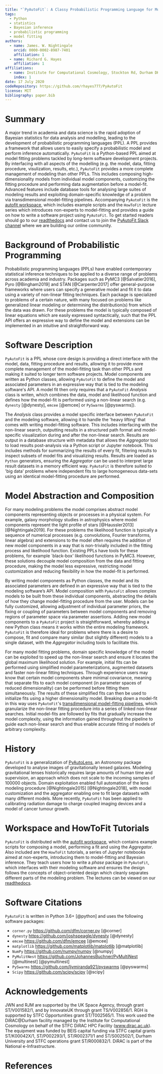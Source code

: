 ```yaml
---
title: "`PyAutoFit`: A Classy Probabilistic Programming Language for Model Composition and Fitting"
tags:
  - Python
  - statistics
  - Bayesian inference
  - probabilistic programming
  - model fitting
authors:
  - name: James. W. Nightingale
    orcid: 0000-0002-8987-7401
    affiliation: 1
  - name: Richard G. Hayes
    affiliation: 1
affiliations:
  - name: Institute for Computational Cosmology, Stockton Rd, Durham DH1 3LE
    index: 1
date: 17 July 2020
codeRepository: https://github.com/rhayes777/PyAutoFit
license: MIT
bibliography: paper.bib
---
```


# Summary

A major trend in academia and data science is the rapid adoption of Bayesian statistics for data analysis and modelling, leading to the development of probabilistic programming languages (PPL). A PPL provides a framework that allows users to easily specify a probabilistic model and perform inference automatically. `PyAutoFit` is a Python-based PPL aimed at model fitting problems tackled by long-term software development projects. By interfacing with all aspects of the modelling (e.g. the model, data, fitting procedure, visulization, results, etc.), `PyAutoFit` provides a more complete management of modeling than other PPLs. This includes composing high-dimensionality models from individual model components, customizing the fitting procedure and performing data augmentation before a model-fit. Advanced features include database tools for analysing large suites of modeling results and exploiting domain-specific knowledge of a problem via transdimensional model-fitting pipelines. Accompanying `PyAutoFit` is the [autofit workspace](https://github.com/Jammy2211/autofit_workspace), which includes example scripts and the `HowToFit` lecture series which introduces non-experts to model-fitting and provides a guide on how to write a software project using `PyAutoFit`. To get started readers should go to our [readthedocs](https://pyautofit.readthedocs.io/en/latest/) and contact us to join the [PyAutoFit Slack channel](https://pyautofit.slack.com/) where we are building our online community.

# Background of Probabilistic Programming

Probabilistic programming languages (PPLs) have enabled contemporary statistical inference techniques to be applied to a diverse range of problems across academia and industry. Packages such as PyMC3 [@Salvatier2016], Pyro [@Bingham2019] and STAN [@Carpenter2017] offer general-purpose frameworks where users can specify a generative model and fit it to data using a variety of non-linear fitting techniques. Each package is specialized to problems of a certain nature, with many focused on problems like generalized linear modeling or determining the distribution(s) from which the data was drawn. For these problems the model is typically composed of linear equations which are easily expressed syntactically, such that the PPL API offers an expressive way to define the model and extensions can be implemented in an intuitive and straightforward way.

# Software Description

`PyAutoFit` is a PPL whose core design is providing a direct interface with the model, data, fitting procedure and results, allowing it to provide more complete management of the model-fitting task than other PPLs and making it suited to longer term software projects. Model components are written as Python classes, allowing `PyAutoFit` to define the model and associated parameters in an expressive way that is tied to the modeling software's API. A model fit then only requires that a `PyAutoFit` _Analysis_ class is writen, which combines the data, model and likelihood function and defines how the model-fit is performed using a non-linear search (e.g. `dynesty` [@dynesty], `emcee` [@emcee] or `PySwarms` [@pyswarms]). 

The _Analysis_ class provides a model specific interface between `PyAutoFit` and the modeling software, allowing it to handle the 'heavy lifting' that comes with writing model-fitting software. This includes interfacing with the non-linear search, outputting results in a structured path format and model-specific visualization during and after the non-linear search. Results are output in a database structure with metadata that allows the _Aggregator_ tool to load results post-analysis via a Python script or Jupyter notebook. This includes methods for summarizing the results of every fit, filtering results to inspect subsets of model fits and visualizing results. Results are loaded as `Python` generators, ensuring the _Aggregator_ can be used to interpret large result datasets in a memory efficient way. `PyAutoFit` is therefore suited to 'big data' problems where independent fits to large homogeneous data-sets using an identical model-fitting procedure are performed. 

# Model Abstraction and Composition

For many modeling problems the model comprises abstract model components representing objects or processes in a physical system. For example, galaxy morphology studies in astrophysics where model components represent the light profile of stars [@Haussler2013] [@Nightingale2019]. For these problems the likelihood function is typically a sequence of numerical processes (e.g. convolutions, Fourier transforms, linear algebra) and extensions to the model often requires the addition of new model components in a way that is non-trivially included in the fitting process and likelihood function. Existing PPLs have tools for these problems, for example `black-box' likelihood functions in PyMC3. However, these solutions decouple model composition from the data and fitting procedure, making the model less expressive, restricting model customization and reducing flexibility in how the model-fit is performed.

By writing model components as Python classes, the model and its associated parameters are defined in an expressive way that is tied to the modeling software’s API. Model composition with `PyAutoFit` allows complex models to be built from these individual components, abstracting the details of how they change model-fitting procedure from the user. Models can be fully customized, allowing adjustment of individual parameter priors, the fixing or coupling of parameters between model components and removing regions of parameter space via parameter assertions. Adding new model components to a `PyAutoFit` project is straightforward, whereby adding a new Python class means it works within the entire modeling framework. `PyAutoFit` is therefore ideal for problems where there is a desire to compose, fit and compare many similar (but slightly different) models to a single dataset, with the _Aggregator_ including tools to facilitate this. 

For many model fitting problems, domain specific knowledge of the model can be exploited to speed up the non-linear search and ensure it locates the global maximum likelihood solution. For example, initial fits can be performed using simplified model parameterizations, augmented datasets and faster non-linear fitting techniques. Through experience users may know that certain model components share minimal covariance, meaning that separate fits to each model component (in parameter spaces of reduced dimensionality) can be performed before fitting them simultaneously. The results of these simplified fits can then be used to initialize fits using a higher dimensionality model. Breaking down a model-fit in this way uses `PyAutoFit`'s [transdimensional model-fitting pipelines](https://pyautofit.readthedocs.io/en/latest/advanced/pipelines.html), which granularize the non-linear fitting procedure into a series of linked non-linear searches. Initial model-fits are followed by fits that gradually increase the model complexity, using the information gained throughout the pipeline to guide each non-linear search and thus enable accurate fitting of models of arbitrary complexity.

# History

`PyAutoFit` is a generalization of [PyAutoLens](https://github.com/Jammy2211/PyAutoLens), an Astronomy package developed to analyse images of gravitationally lensed galaxies. Modeling gravitational lenses historically requires large amounts of human time and supervision, an approach which does not scale to the incoming samples of $100000$ objects. Domain exploitation enabled full automation of the lens modeling procedure [@Nightingale2015] [@Nightingale2018], with model customization and the aggregator enabling one to fit large datasets with many different models. More recently, `PyAutoFit` has been applied to calibrating radiation damage to charge coupled imaging devices and a model of cancer tumour growth.  
 
# Workspace and HowToFit Tutorials

`PyAutoFit` is distributed with the [autofit workspace](https://github.com/Jammy2211/autofit_workspace), which contains example scripts for composing a model, performing a fit and using the _Aggregator_. Also included are the `HowToFit` tutorials, a series of Jupyter notebooks aimed at non-experts, introducing them to model-fitting and Bayesian inference. They teach users how to write a _phase_ package in `PyAutoFit`, which interfaces with their modeling software and ensures the design follows the concepts of object-oriented design which cleanly separates different parts of the modeling problem. The lectures can be viewed on our [readthedocs](https://pyautofit.readthedocs.io/en/latest/howtofit/howtofit.html).

# Software Citations

`PyAutoFit` is written in Python 3.6+ [@python] and uses the following software packages:

- `corner.py` https://github.com/dfm/corner.py [@corner]
- `dynesty` https://github.com/joshspeagle/dynesty [@dynesty]
- `emcee` https://github.com/dfm/emcee [@emcee]
- `matplotlib` https://github.com/matplotlib/matplotlib [@matplotlib]
- `NumPy` https://github.com/numpy/numpy [@numpy]
- `PyMulitNest` https://github.com/JohannesBuchner/PyMultiNest [@multinest] [@pymultinest]
- `PySwarms` https://github.com/ljvmiranda921/pyswarms [@pyswarms]
- `Scipy` https://github.com/scipy/scipy [@scipy]

# Acknowledgements

JWN and RJM are supported by the UK Space Agency, through grant ST/V001582/1, and by InnovateUK through grant TS/V002856/1. RGH is supported by STFC Opportunities grant ST/T002565/1.
This work used the DiRAC@Durham facility managed by the Institute for Computational Cosmology on behalf of the STFC DiRAC HPC Facility (www.dirac.ac.uk). The equipment was funded by BEIS capital funding via STFC capital grants ST/K00042X/1, ST/P002293/1, ST/R002371/1 and ST/S002502/1, Durham University and STFC operations grant ST/R000832/1. DiRAC is part of the National e-Infrastructure.

# References

